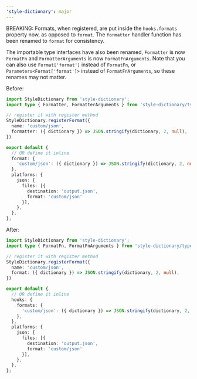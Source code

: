 ```yaml
---
'style-dictionary': major
---
```


BREAKING: Formats, when registered, are put inside the `hooks.formats` property now, as opposed to `format`.
The `formatter` handler function has been renamed to `format` for consistency.

The importable type interfaces have also been renamed, `Formatter` is now `FormatFn` and `FormatterArguments` is now `FormatFnArguments`.
Note that you can also use `Format['format']` instead of `FormatFn`, or `Parameters<Format['format']>` instead of `FormatFnArguments`, so these renames may not matter.

Before:

```ts
import StyleDictionary from 'style-dictionary';
import type { Formatter, FormatterArguments } from 'style-dictionary/types';

// register it with register method
StyleDictionary.registerFormat({
  name: 'custom/json',
  formatter: ({ dictionary }) => JSON.stringify(dictionary, 2, null),
})

export default {
  // OR define it inline
  format: {
    'custom/json': ({ dictionary }) => JSON.stringify(dictionary, 2, null),
  },
  platforms: {
    json: {
      files: [{
        destination: 'output.json',
        format: 'custom/json'
      }],
    },
  },
};
```

After:

```ts
import StyleDictionary from 'style-dictionary';
import type { FormatFn, FormatFnArguments } from 'style-dictionary/types';

// register it with register method
StyleDictionary.registerFormat({
  name: 'custom/json',
  format: ({ dictionary }) => JSON.stringify(dictionary, 2, null),
})

export default {
  // OR define it inline
  hooks: {
    formats: {
      'custom/json': ({ dictionary }) => JSON.stringify(dictionary, 2, null),
    },
  },
  platforms: {
    json: {
      files: [{
        destination: 'output.json',
        format: 'custom/json'
      }],
    },
  },
};
```